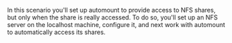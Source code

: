 In this scenario you'll set up automount to provide access to NFS shares, but only when the share is really accessed. To do so, you'll set up an NFS server on the localhost machine, configure it, and next work with automount to automatically access its shares. 
